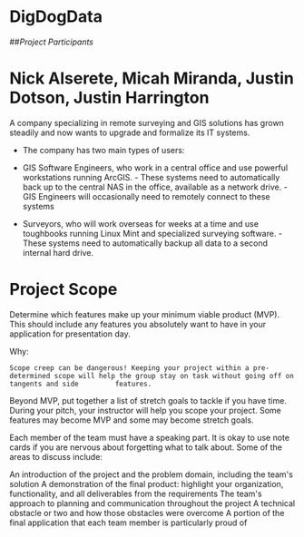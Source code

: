 # DigDogData

##_Project Participants_

# Nick Alserete, Micah Miranda, Justin Dotson, Justin Harrington

A company specializing in remote surveying and GIS solutions has grown steadily and now wants to upgrade and formalize its IT systems.

  - The company has two main types of users:
   - GIS Software Engineers, who work in a central office and use powerful workstations running ArcGIS.
    - These systems need to automatically back up to the central NAS in the office, available as a network drive.
    - GIS Engineers will occasionally need to remotely connect to these systems
    
   - Surveyors, who will work overseas for weeks at a time and use toughbooks running Linux Mint and specialized surveying software.
    - These systems need to automatically backup all data to a second internal hard drive.
    
# Project Scope

Determine which features make up your minimum viable product (MVP). This should include any features you absolutely want to have in your application for presentation day.

Why:

    Scope creep can be dangerous! Keeping your project within a pre-determined scope will help the group stay on task without going off on tangents and side         features.

Beyond MVP, put together a list of stretch goals to tackle if you have time. During your pitch, your instructor will help you scope your project. Some features may become MVP and some may become stretch goals.

Each member of the team must have a speaking part. It is okay to use note cards if you are nervous about forgetting what to talk about. Some of the areas to discuss include:

An introduction of the project and the problem domain, including the team's solution
A demonstration of the final product: highlight your organization, functionality, and all deliverables from the requirements
The team's approach to planning and communication throughout the project
A technical obstacle or two and how those obstacles were overcome
A portion of the final application that each team member is particularly proud of
